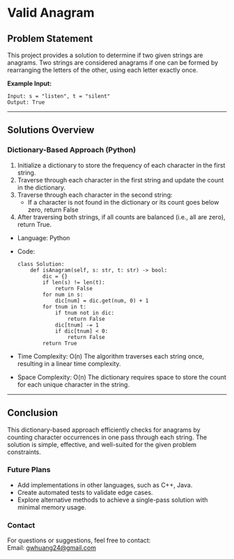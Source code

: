# **Valid Anagram**

## **Problem Statement**
This project provides a solution to determine if two given strings are anagrams. Two strings are considered anagrams if one can be formed by rearranging the letters of the other, using each letter exactly once.

**Example Input:**
  ```
  Input: s = "listen", t = "silent"
  Output: True
  ```
---

## **Solutions Overview**
### **Dictionary-Based Approach (Python)**
1. Initialize a dictionary to store the frequency of each character in the first string.
2. Traverse through each character in the first string and update the count in the dictionary.
3. Traverse through each character in the second string:
   - If a character is not found in the dictionary or its count goes below zero, return False
4. After traversing both strings, if all counts are balanced (i.e., all are zero), return True.
   
- Language: Python
- Code:
  ```
  class Solution:
      def isAnagram(self, s: str, t: str) -> bool:
          dic = {}
          if len(s) != len(t):
              return False
          for num in s:
              dic[num] = dic.get(num, 0) + 1
          for tnum in t:
              if tnum not in dic:
                  return False
              dic[tnum] -= 1
              if dic[tnum] < 0:
                  return False
          return True
  
  ```

- Time Complexity: O(n)
  The algorithm traverses each string once, resulting in a linear time complexity.
- Space Complexity: O(n)
  The dictionary requires space to store the count for each unique character in the string.

---

## **Conclusion**
This dictionary-based approach efficiently checks for anagrams by counting character occurrences in one pass through each string. The solution is simple, effective, and well-suited for the given problem constraints.

### **Future Plans**
- Add implementations in other languages, such as C++, Java.
- Create automated tests to validate edge cases.
- Explore alternative methods to achieve a single-pass solution with minimal memory usage.
  
### **Contact**
For questions or suggestions, feel free to contact:  
Email: gwhuang24@gmail.com

